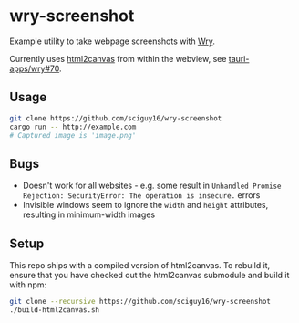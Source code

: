 # wry-screenshot
Example utility to take webpage screenshots with [Wry](https://github.com/tauri-apps/wry).

Currently uses [html2canvas](https://github.com/niklasvh/html2canvas) from within the webview, see [tauri-apps/wry#70](https://github.com/tauri-apps/wry/issues/70).

## Usage
```bash
git clone https://github.com/sciguy16/wry-screenshot
cargo run -- http://example.com
# Captured image is 'image.png'
```

## Bugs
* Doesn't work for all websites - e.g. some result in `Unhandled Promise Rejection: SecurityError: The operation is insecure.` errors
* Invisible windows seem to ignore the `width` and `height` attributes, resulting in minimum-width images

## Setup
This repo ships with a compiled version of html2canvas.
To rebuild it, ensure that you have checked out the html2canvas submodule and build it with npm:
```bash
git clone --recursive https://github.com/sciguy16/wry-screenshot
./build-html2canvas.sh
```